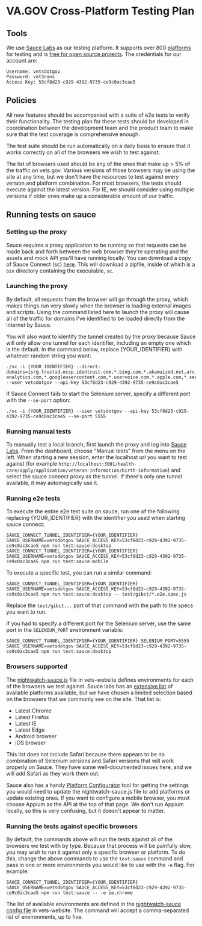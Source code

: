 # VA.GOV Cross-Platform Testing Plan

## Tools

We use [Sauce Labs](https://saucelabs.com/) as our testing platform. It supports over 800 [platforms](https://saucelabs.com/platforms) for testing and is [free for open source projects](https://saucelabs.com/open-source). The credentials for our account are:

```
Username: vetsdotgov
Password: vet3rans
Access Key: 53cf8d23-c929-4392-9735-ce9c0ac3cae5
```

## Policies

All new features should be accompanied with a suite of e2e tests to verify their functionality. The testing plan for these tests should be developed in coordination between the development team and the product team to make sure that the test coverage is comprehensive enough.

The test suite should be run automatically on a daily basis to ensure that it works correctly on all of the browsers we wish to test against.

The list of browsers used should be any of the ones that make up > 5% of the traffic on vets.gov. Various versions of those browsers may be using the site at any time, but we don't have the resources to test against every version and platform combination. For most browsers, the tests should execute against the latest version. For IE, we should consider using multiple versions if older ones make up a considerable amount of our traffic.

## Running tests on sauce

### Setting up the proxy

Sauce requires a proxy application to be running so that requests can be made back and forth between the web browser they're operating and the assets and mock API you'll have running locally. You can download a copy of Sauce Connect (sc) [here](https://wiki.saucelabs.com/display/DOCS/Sauce+Connect+Proxy). This will download a zipfile, inside of which is a `bin` directory containing the executable, `sc`.

### Launching the proxy

By default, all requests from the browser will go through the proxy, which makes things run very slowly when the browser is loading external images and scripts. Using the command listed here to launch the proxy will cause all of the traffic for domains I've identified to be loaded directly from the internet by Sauce.

You will also want to identify the tunnel created by the proxy because Sauce will only allow one tunnel for each identifier, including an empty one which is the default. In the command below, replace {YOUR_IDENTIFIER} with whatever random string you want:

```
./sc -i {YOUR_IDENTIFIER} --direct-domains=isrg.trustid.ocsp.identrust.com,*.bing.com,*.akamaized.net,arc.msn.com,*.microsoft.com,*.symcb.com,*.symcd.com,*.cloudfront.net,dap.digitalgov.gov,*.cdn.mozilla.net,*.usa.gov,*.gstatic.com,*.digicert.com,*.google.com,*.googleapis.com,*.google-analytics.com,*.googleusercontent.com,*.uservoice.com,*.apple.com,*.services.mozilla.com,aus5.mozilla.org --user vetsdotgov --api-key 53cf8d23-c929-4392-9735-ce9c0ac3cae5
```

If Sauce Connect fails to start the Selenium server, specify a different port with the `--se-port` option:

```
./sc -i {YOUR_IDENTIFIER} --user vetsdotgov --api-key 53cf8d23-c929-4392-9735-ce9c0ac3cae5 --se-port 5555
```

### Running manual tests

To manually test a local branch, first launch the proxy and log into [Sauce Labs](https://saucelabs.com/beta/login). From the dashboard, choose "Manual tests" from the menu on the left. When starting a new session, enter the localhost url you want to test against (for example `http://localhost:3001/health-care/apply/application/veteran-information/birth-information`) and select the sauce connect proxy as the tunnel. If there's only one tunnel available, it may automagically use it.

### Running e2e tests

To execute the entire e2e test suite on sauce, run one of the following replacing {YOUR_IDENTIFIER} with the identifier you used when starting sauce connect:

```
SAUCE_CONNECT_TUNNEL_IDENTIFIER={YOUR_IDENTIFIER} SAUCE_USERNAME=vetsdotgov SAUCE_ACCESS_KEY=53cf8d23-c929-4392-9735-ce9c0ac3cae5 npm run test:sauce:desktop
SAUCE_CONNECT_TUNNEL_IDENTIFIER={YOUR_IDENTIFIER} SAUCE_USERNAME=vetsdotgov SAUCE_ACCESS_KEY=53cf8d23-c929-4392-9735-ce9c0ac3cae5 npm run test:sauce:mobile
```

To execute a specific test, you can run a similar command:

```
SAUCE_CONNECT_TUNNEL_IDENTIFIER={YOUR_IDENTIFIER} SAUCE_USERNAME=vetsdotgov SAUCE_ACCESS_KEY=53cf8d23-c929-4392-9735-ce9c0ac3cae5 npm run test:sauce:desktop -- test/gibct/*.e2e.spec.js
```

Replace the `test/gibct...` part of that command with the path to the specs you want to run.

If you had to specify a different port for the Selenium server, use the same port in the `SELENIUM_PORT` environment variable:

```
SAUCE_CONNECT_TUNNEL_IDENTIFIER={YOUR_IDENTIFIER} SELENIUM_PORT=5555 SAUCE_USERNAME=vetsdotgov SAUCE_ACCESS_KEY=53cf8d23-c929-4392-9735-ce9c0ac3cae5 npm run test:sauce:desktop
```

### Browsers supported

The [nightwatch-sauce.js](https://github.com/department-of-veterans-affairs/vets-website/blob/master/config/nightwatch-sauce.js) file in vets-website defines environments for each of the browsers we test against. Sauce labs has an [extensive list](https://saucelabs.com/platforms) of available platforms available, but we have chosen a limited selection based on the browsers that we commonly see on the site. That list is:

* Latest Chrome
* Latest Firefox
* Latest IE
* Latest Edge
* Android browser
* iOS browser

This list does not include Safari because there appears to be no combination of Selenium versions and Safari versions that will work properly on Sauce. They have some well-documented issues here, and we will add Safari as they work them out.

Sauce also has a handy [Platform Configurator](https://wiki.saucelabs.com/display/DOCS/Platform+Configurator#/) tool for getting the settings you would need to update the nightwatch-sauce.js file to add platforms or update existing ones. If you want to configure a mobile browser, you must choose Appium as the API at the top of that page. We don't run Appium locally, so this is very confusing, but it doesn't appear to matter.

### Running the tests against specific browsers

By default, the commands above will run the tests against all of the browsers we test with by type. Because that process will be painfully slow, you may wish to run it against only a specific browser or platform. To do this, change the above commands to use the `test:sauce` command and pass in one or more environments you would like to use with the `-e` flag. For example:

```
SAUCE_CONNECT_TUNNEL_IDENTIFIER={YOUR_IDENTIFIER} SAUCE_USERNAME=vetsdotgov SAUCE_ACCESS_KEY=53cf8d23-c929-4392-9735-ce9c0ac3cae5 npm run test:sauce -- -e ie,chrome
```

The list of available environments are defined in the [nightwatch-sauce config file](https://github.com/department-of-veterans-affairs/vets-website/blob/master/config/nightwatch-sauce.js) in vets-website. The command will accept a comma-separated list of environments, up to five.
